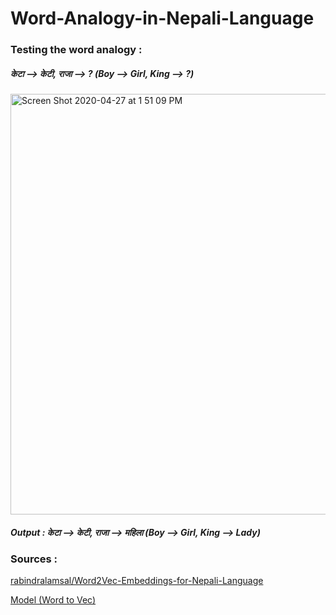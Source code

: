 # Word-Analogy-in-Nepali-Language

### Testing the word analogy : 

##### केटा --> केटी, राजा --> ? (Boy --> Girl, King --> ?) 

<img width="673" alt="Screen Shot 2020-04-27 at 1 51 09 PM" src="https://user-images.githubusercontent.com/53033648/80403961-76e9f880-888e-11ea-8824-97db6e956f6e.png">

##### Output : केटा --> केटी, राजा --> महिला (Boy --> Girl, King --> Lady)





### Sources : 

[rabindralamsal/Word2Vec-Embeddings-for-Nepali-Language](https://github.com/rabindralamsal/Word2Vec-Embeddings-for-Nepali-Language)

[Model (Word to Vec)](https://ieee-dataport.org/open-access/300-dimensional-word-embeddings-nepali-language)
